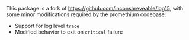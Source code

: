 This package is a fork of https://github.com/inconshreveable/log15, with some
minor modifications required by the promethium codebase:

 * Support for log level `trace`
 * Modified behavior to exit on `critical` failure
